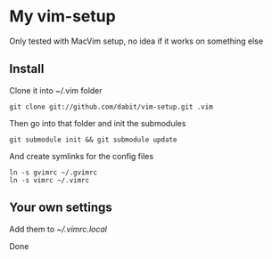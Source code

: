 # My vim-setup

Only tested with MacVim setup, no idea if it works on something else

## Install

Clone it into ~/.vim folder

    git clone git://github.com/dabit/vim-setup.git .vim

Then go into that folder and init the submodules

    git submodule init && git submodule update

And create symlinks for the config files

    ln -s gvimrc ~/.gvimrc
    ln -s vimrc ~/.vimrc

## Your own settings

Add them to _~/.vimrc.local_

Done
